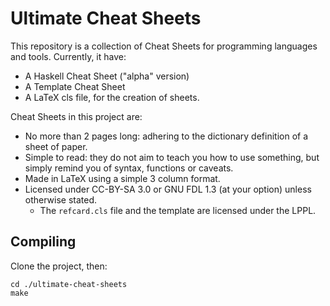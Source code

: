 Ultimate Cheat Sheets
=====================

This repository is a collection of Cheat Sheets for programming languages and
tools.  Currently, it have:

* A Haskell Cheat Sheet  ("alpha" version)
* A Template Cheat Sheet
* A LaTeX cls file, for the creation of sheets.

Cheat Sheets in this project are:

* No more than 2 pages long: adhering to the dictionary definition of a sheet of paper.
* Simple to read: they do not aim to teach you how to use something, but simply
  remind you of syntax, functions or caveats.
* Made in LaTeX using a simple 3 column format.
* Licensed under CC-BY-SA 3.0 or GNU FDL 1.3  (at your option)  unless otherwise stated.
	* The `refcard.cls` file and the template are licensed under the LPPL.


Compiling
---------

Clone the project, then:

    cd ./ultimate-cheat-sheets
    make


